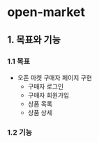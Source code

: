# open-market
## 1. 목표와 기능
### 1.1 목표
* 오픈 마켓 구매자 페이지 구현
  * 구매자 로그인
  * 구매자 회원가입
  * 상품 목록
  * 상품 상세
### 1.2 기능
